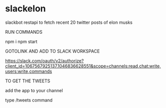 # slackelon
slackbot restapi to fetch recent 20 twitter posts of elon musks

RUN COMMANDS


npm i 
npm start

GOTOLINK AND ADD TO SLACK WORKSPACE


https://slack.com/oauth/v2/authorize?client_id=1067567925137.1046836628551&scope=channels:read,chat:write,users:write,commands

TO GET THE TWEETS


add the app to your channel


type /tweets command
